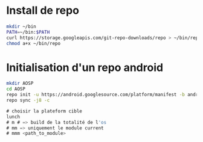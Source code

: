# Install de repo

```bash
mkdir ~/bin
PATH=~/bin:$PATH
curl https://storage.googleapis.com/git-repo-downloads/repo > ~/bin/repo
chmod a+x ~/bin/repo
```

# Initialisation d'un repo android 

```bash
mkdir AOSP
cd AOSP
repo init -u https://android.googlesource.com/platform/manifest -b android-10.0.0_r1
repo sync -j8 -c
```

```go
# choisir la plateform cible
lunch
# m # => build de la totalité de l'os
# mm => uniquement le module current
# mmm <path_to_module> 
```